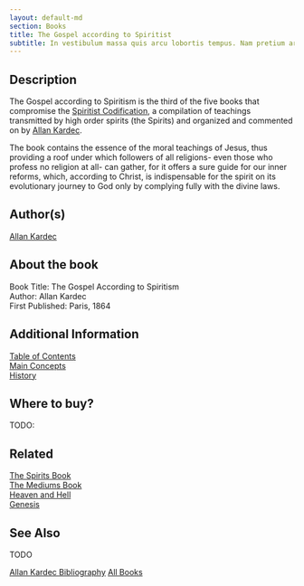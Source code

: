 ```yaml
---
layout: default-md
section: Books
title: The Gospel according to Spiritist
subtitle: In vestibulum massa quis arcu lobortis tempus. Nam pretium arcu in odio vulputate luctus.
---
```


## Description

The Gospel according to Spiritism is the third of the five books that compromise the [Spiritist Codification](/spiritism/codification), a compilation of teachings transmitted by high order spirits (the Spirits) and organized and commented on by [Allan Kardec](/profiles/allan-kardec).

The book contains the essence of the moral teachings of Jesus, thus providing a roof under which followers of all religions- even those who profess no religion at all- can gather, for it offers a sure guide for our inner reforms, which, according to Christ, is indispensable for the spirit on its evolutionary journey to God only by complying fully with the divine laws.

## Author(s)
[Allan Kardec](/profiles/allan-kardec)

## About the book
Book Title: The Gospel According to Spiritism  
Author: Allan Kardec   
First Published: Paris, 1864  


## Additional Information
[Table of Contents](contents)  
[Main Concepts](concepts)  
[History](history)  

## Where to buy?
TODO:

## Related
[The Spirits Book](../spirits-book)  
[The Mediums Book](../mediums-book)  
[Heaven and Hell](../heaven-and-hell)  
[Genesis](../genesis)  


## See Also
TODO


<a href="/books/allan-kardec" class="button">Allan Kardec Bibliography</a>
<a href="/books" class="button">All Books</a>

